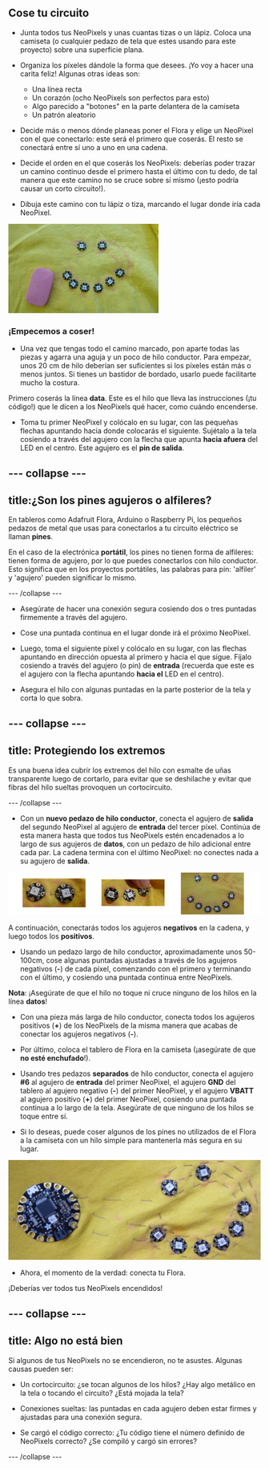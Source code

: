 ## Cose tu circuito

+ Junta todos tus NeoPixels y unas cuantas tizas o un lápiz. Coloca una camiseta \(o cualquier pedazo de tela que estes usando para este proyecto\) sobre una superficie plana.

+ Organiza los píxeles dándole la forma que desees. ¡Yo voy a hacer una carita feliz! Algunas otras ideas son:
  + Una línea recta
  + Un corazón (ocho NeoPixels son perfectos para esto)
  + Algo parecido a "botones" en la parte delantera de la camiseta
  + Un patrón aleatorio

+ Decide más o menos dónde planeas poner el Flora y elige un NeoPixel con el que conectarlo: este será el primero que coserás. El resto se conectará entre sí uno a uno en una cadena.

+ Decide el orden en el que coserás los NeoPixels: deberías poder trazar un camino continuo desde el primero hasta el último con tu dedo, de tal manera que este camino no se cruce sobre sí mismo \(¡esto podría causar un corto circuito!\).

+ Dibuja este camino con tu lápiz o tiza, marcando el lugar donde iría cada NeoPixel.

![](images/drawAroundShape.png)

### ¡Empecemos a coser!

+ Una vez que tengas todo el camino marcado, pon aparte todas las piezas y agarra una aguja y un poco de hilo conductor. Para empezar, unos 20 cm de hilo deberían ser suficientes si los píxeles están más o menos juntos. Si tienes un bastidor de bordado, usarlo puede facilitarte mucho la costura.

Primero coserás la línea **data**. Este es el hilo que lleva las instrucciones (¡tu código!) que le dicen a los NeoPixels qué hacer, como cuándo encenderse.

+ Toma tu primer NeoPixel y colócalo en su lugar, con las pequeñas flechas apuntando hacia donde colocarás el siguiente. Sujétalo a la tela cosiendo a través del agujero con la flecha que apunta **hacia afuera** del LED en el centro. Este agujero es el **pin de salida**.

--- collapse ---
---
title:¿Son los pines agujeros o alfileres?
---

En tableros como Adafruit Flora, Arduino o Raspberry Pi, los pequeños pedazos de metal que usas para conectarlos a tu circuito eléctrico se llaman **pines**.

En el caso de la electrónica **portátil**, los pines no tienen forma de alfileres: tienen forma de agujero, por lo que puedes conectarlos con hilo conductor. Esto significa que en los proyectos portátiles, las palabras para pin: 'alfiler' y 'agujero' pueden significar lo mismo.

--- /collapse ---

+ Asegúrate de hacer una conexión segura cosiendo dos o tres puntadas firmemente a través del agujero.

+ Cose una puntada continua en el lugar donde irá el próximo NeoPixel.

+ Luego, toma el siguiente píxel y colócalo en su lugar, con las flechas apuntando en dirección opuesta al primero y hacia el que sigue. Fíjalo cosiendo a través del agujero (o pin) de **entrada** \(recuerda que este es el agujero con la flecha apuntando **hacia el** LED en el centro\).

+ Asegura el hilo con algunas puntadas en la parte posterior de la tela y corta lo que sobra.

--- collapse ---
---
title: Protegiendo los extremos
---

Es una buena idea cubrir los extremos del hilo con esmalte de uñas transparente luego de cortarlo, para evitar que se deshilache y evitar que fibras del hilo sueltas provoquen un cortocircuito.

--- /collapse ---

+ Con un **nuevo pedazo de hilo conductor**, conecta el agujero de **salida** del segundo NeoPixel al agujero de **entrada** del tercer píxel. Continúa de esta manera hasta que todos tus NeoPixels estén encadenados a lo largo de sus agujeros de **datos**, con un pedazo de hilo adicional entre cada par. La cadena termina con el último NeoPixel: no conectes nada a su agujero de **salida**.

![](images/pixelSewing3_136_800.png)

A continuación, conectarás todos los agujeros **negativos** en la cadena, y luego todos los **positivos**.

+ Usando un pedazo largo de hilo conductor, aproximadamente unos 50-100cm, cose algunas puntadas ajustadas a través de los agujeros negativos (**-**) de cada píxel, comenzando con el primero y terminando con el último, y cosiendo una puntada continua entre NeoPixels.

**Nota**: ¡Asegúrate de que el hilo no toque ni cruce ninguno de los hilos en la línea **datos**!

+ Con una pieza más larga de hilo conductor, conecta todos los agujeros positivos (**+**) de los NeoPixels de la misma manera que acabas de conectar los agujeros negativos (**-**).

+ Por último, coloca el tablero de Flora en la camiseta \(¡asegúrate de que **no esté enchufado**!\).

+ Usando tres pedazos **separados** de hilo conductor, conecta el agujero **#6** al agujero de **entrada** del primer NeoPixel, el agujero **GND** del tablero al agujero negativo (**-**) del primer NeoPixel, y el agujero **VBATT** al agujero positivo (**+**) del primer NeoPixel, cosiendo una puntada continua a lo largo de la tela. Asegúrate de que ninguno de los hilos se toque entre sí.

+ Si lo deseas, puede coser algunos de los pines no utilizados de el Flora a la camiseta con un hilo simple para mantenerla más segura en su lugar.

![](images/stitchedCircuit.png)

+ Ahora, el momento de la verdad: conecta tu Flora.

¡Deberías ver todos tus NeoPixels encendidos!

--- collapse ---
---
title: Algo no está bien
---

Si algunos de tus NeoPixels no se encendieron, no te asustes. Algunas causas pueden ser:

+ Un cortocircuito: ¿se tocan algunos de los hilos? ¿Hay algo metálico en la tela o tocando el circuito? ¿Está mojada la tela?

+ Conexiones sueltas: las puntadas en cada agujero deben estar firmes y ajustadas para una conexión segura.

+ Se cargó el código correcto: ¿Tu código tiene el número definido de NeoPixels correcto? ¿Se compiló y cargó sin errores?

--- /collapse --- 
